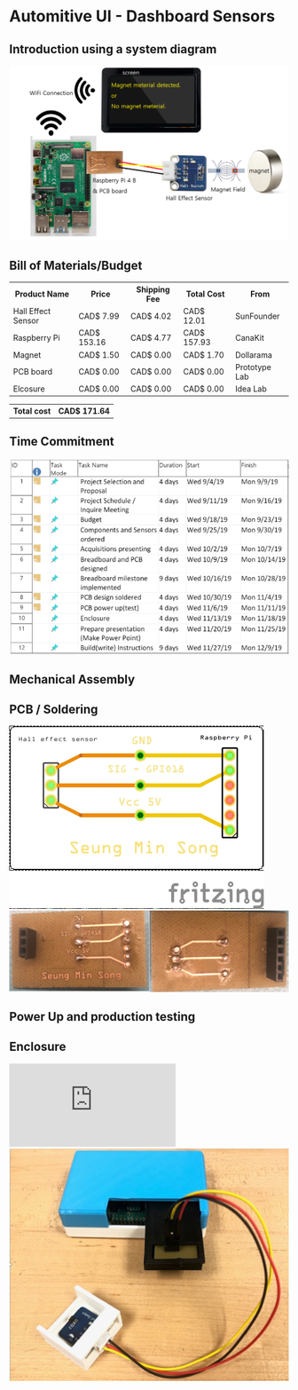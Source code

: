 
# Automitive UI - Dashboard Sensors
## Introduction using a system diagram

![system diagram](https://github.com/SeungMin-Song/Dashboard-Sensors/blob/master/images/system_diagram.png)

## Bill of Materials/Budget

<table style="width:100%" >
  <tr>
    <th>Product Name</th>
    <th>Price</th>
    <th>Shipping Fee</th>
	<th>Total Cost</th>
	<th>From</th>
  </tr>
  <tr>
    <td>Hall Effect Sensor</td>
    <td>CAD$ 7.99</td>
	<td>CAD$ 4.02</td>
	<td>CAD$ 12.01</td>
    <td>SunFounder</td>
  </tr>
  <tr>
    <td>Raspberry Pi</td>
    <td>CAD$ 153.16</td>
	<td>CAD$ 4.77</td>
	<td>CAD$ 157.93</td>
    <td>CanaKit</td>
  </tr>
  <tr>
    <td>Magnet</td>
    <td>CAD$ 1.50</td>
	<td>CAD$ 0.00</td>
	<td>CAD$ 1.70</td>
    <td>Dollarama</td>
  </tr>

  <tr>
    <td>PCB board</td>
    <td>CAD$ 0.00</td>
	<td>CAD$ 0.00</td>
	<td>CAD$ 0.00</td>
    <td>Prototype Lab</td>
</tr>
<tr>
   <td>Elcosure</td>
    <td>CAD$ 0.00</td>
	<td>CAD$ 0.00</td>
	<td>CAD$ 0.00</td>
    <td>Idea Lab</td>
  </tr>
</table>

<table style="width:100%" >
  <tr>
    <th>Total cost</th>
    <th>CAD$ 171.64</th>
  </tr>
</table>

## Time Commitment

![schedule](https://github.com/SeungMin-Song/Dashboard-Sensors/blob/master/images/schedule.PNG)

## Mechanical Assembly

## PCB / Soldering

![pcb design](https://github.com/SeungMin-Song/Dashboard-Sensors/blob/master/images/design/Hall%20Effect%20Sensor%20pcb_pcb.jpg)
![pcb](https://github.com/SeungMin-Song/Dashboard-Sensors/blob/master/images/pcb.png)


## Power Up and production testing

## Enclosure

![design](https://github.com/SeungMin-Song/Dashboard-Sensors/blob/master/images/full_design_case.stl)
![3D case](https://github.com/SeungMin-Song/Dashboard-Sensors/blob/master/images/case.PNG)

